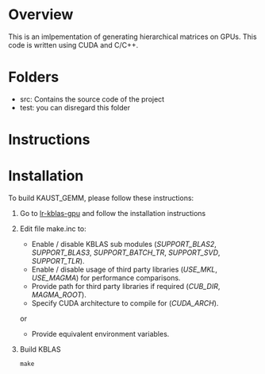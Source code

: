 # Overview
This is an imlpementation of generating hierarchical matrices on GPUs. This code is written using CUDA and C/C++.

# Folders
- src: Contains the source code of the project
- test: you can disregard this folder

# Instructions



Installation
============

To build KAUST_GEMM, please follow these instructions:

1.  Go to  [lr-kblas-gpu](https://github.com/AdnanJaljuli/lr-kblas-gpu.git) and follow the installation instructions

2.  Edit file make.inc to:
    - Enable / disable KBLAS sub modules (_SUPPORT_BLAS2_, _SUPPORT_BLAS3_, _SUPPORT_BATCH_TR_, _SUPPORT_SVD_, _SUPPORT_TLR_).
    - Enable / disable usage of third party libraries (_USE_MKL_, _USE_MAGMA_) for performance comparisons.
    - Provide path for third party libraries if required (_CUB_DIR_, _MAGMA_ROOT_).
    - Specify CUDA architecture to compile for (_CUDA_ARCH_).

    or

    - Provide equivalent environment variables.

3.  Build KBLAS

        make
